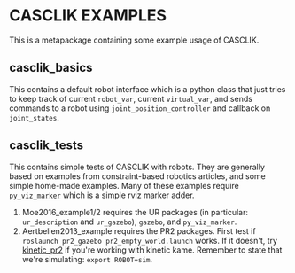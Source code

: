 # CASCLIK EXAMPLES
This is a metapackage containing some example usage of CASCLIK.

## casclik_basics
This contains a default robot interface which is a python class that just tries to keep track of current `robot_var`, current `virtual_var`, and sends commands to a robot using `joint_position_controller` and callback on `joint_states`.

## casclik_tests
This contains simple tests of CASCLIK with robots. They are generally based on examples from constraint-based robotics articles, and some simple home-made examples. Many of these examples require [`py_viz_marker`](https://github.com/mahaarbo/py_viz_marker) which is a simple rviz marker adder.

1. Moe2016_example1/2 requires the UR packages (in particular: `ur_description` and `ur_gazebo`), `gazebo`, and `py_viz_marker`.
2. Aertbelien2013_example requires the PR2 packages. First test if `roslaunch pr2_gazebo pr2_empty_world.launch` works. If it doesn't, try [kinetic_pr2](https://github.com/RichardKelley/kinetic_pr2) if you're working with kinetic kame. Remember to state that we're simulating: `export ROBOT=sim`.
